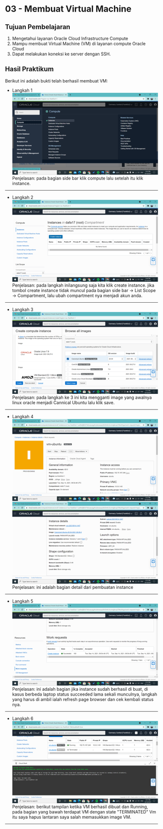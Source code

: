 # 03 - Membuat Virtual Machine

## Tujuan Pembelajaran

1.  Mengetahui layanan Oracle Cloud Infrastructure Compute
2.   Mampu membuat Virtual Machine (VM) di layanan compute Oracle Cloud
3. Dapat melakukan koneksi ke server dengan SSH.

## Hasil Praktikum

Berikut ini adalah bukti telah berhasil membuat VM:

* Langkah 1
![Screenshot Dashboard Oracle](img/01.png)
Penjelasan: pada bagian side bar klik compute lalu setelah itu klik instance.
---
* Langkah 2
![Screenshot Dashboard Oracle](img/02.png)
Penjelasan: pada langkah inilangsung saja kita klik create instance. jika tombol create instance tidak muncul pada bagian side bar -> List Scope -> Compartment, lalu ubah compartment nya menjadi akun anda.
---
* Langkah 3
![Screenshot Dashboard Oracle](img/03.png)
Penjelasan: pada langkah ke 3 ini kita mengganti image yang awalnya linux oracle menjadi Cannical Ubuntu lalu klik save.
---
* Langkah 4
![Screenshot Dashboard Oracle](img/04.png)
![Screenshot Dashboard Oracle](img/05.png)
Penjelasan: ini adalah bagian detail dari pembuatan instance
---
* Langkah 5
![Screenshot Dashboard Oracle](img/06.png)
Penjelasan: ini adalah bagian jika instance sudah berhasil di buat, di kasus berbeda laptop status succeeded lama sekali munculnya, langkah yang harus di ambil ialah refresh page browser dan cek kembali status nya.
---
* Langkah 6
![Screenshot Dashboard Oracle](img/07.png)
Penjelasan: berikut tampilan ketika VM berhasil dibuat dan Running, pada bagian yang bawah terdapat VM dengan state "TERMINATED" Vm itu saya hapus lantaran saya salah memasukkan image VM.
---
